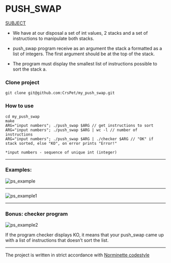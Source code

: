 # PUSH_SWAP

[SUBJECT](subject/en.subject.pdf "push_swap subject")

* We have at our disposal a set of int values, 2 stacks and a set of instructions to manipulate both stacks. 

* push_swap program receive as an argument the stack a formatted as a list of integers. The first argument should be at the top of the stack.
* The program must display the smallest list of instructions possible to sort the stack a.

### Clone project
```
git clone git@github.com:CrsPet/my_push_swap.git
```
### How to use
```
cd my_push_swap
make
ARG="input numbers"; ./push_swap $ARG // get instructions to sort
ARG="input numbers"; ./push_swap $ARG | wc -l // number of instructions
ARG="input numbers"; ./push_swap $ARG | ./checker $ARG // "ОК" if stack sorted, else "KO", on error prints "Error!"

*input numbers - sequence of unique int (integer)

```
---

### Examples:

![ps_example](https://user-images.githubusercontent.com/93244882/151348451-9ff81eab-9409-4b75-a591-2e6cebaa5b08.jpg)

---
![ps_example1](https://user-images.githubusercontent.com/93244882/151348586-4bdf01ed-fdc8-4100-959b-eee887393751.jpg)

---
### Bonus: checker program

![ps_example2](https://user-images.githubusercontent.com/93244882/151348623-0c210cea-88ef-4770-aae2-a3c519955734.png)

If the program checker displays KO, it means that your push_swap came up with
a list of instructions that doesn’t sort the list. 

---
The project is written in strict accordance with [Norminette codestyle](https://github.com/42School/norminette)

